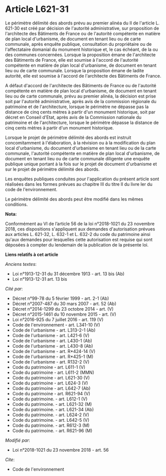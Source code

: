 # Article L621-31

Le périmètre délimité des abords prévu au premier alinéa du II de l'article L. 621-30 est créé par décision de l'autorité
administrative, sur proposition de l'architecte des Bâtiments de France ou de l'autorité compétente en matière de plan local
d'urbanisme, de document en tenant lieu ou de carte communale, après enquête publique, consultation du propriétaire ou de
l'affectataire domanial du monument historique et, le cas échéant, de la ou des communes concernées. Lorsque la proposition
émane de l'architecte des Bâtiments de France, elle est soumise à l'accord de l'autorité compétente en matière de plan local
d'urbanisme, de document en tenant lieu ou de carte communale. Lorsque la proposition émane de ladite autorité, elle est
soumise à l'accord de l'architecte des Bâtiments de France.

A défaut d'accord de l'architecte des Bâtiments de France ou de l'autorité compétente en matière de plan local d'urbanisme,
de document en tenant lieu ou de carte communale, prévu au premier alinéa, la décision est prise soit par l'autorité
administrative, après avis de la commission régionale du patrimoine et de l'architecture, lorsque le périmètre ne dépasse pas
la distance de cinq cents mètres à partir d'un monument historique, soit par décret en Conseil d'Etat, après avis de la
Commission nationale du patrimoine et de l'architecture, lorsque le périmètre dépasse la distance de cinq cents mètres à
partir d'un monument historique.

Lorsque le projet de périmètre délimité des abords est instruit concomitamment à l'élaboration, à la révision ou à la
modification du plan local d'urbanisme, du document d'urbanisme en tenant lieu ou de la carte communale, l'autorité
compétente en matière de plan local d'urbanisme, de document en tenant lieu ou de carte communale diligente une enquête
publique unique portant à la fois sur le projet de document d'urbanisme et sur le projet de périmètre délimité des abords.

Les enquêtes publiques conduites pour l'application du présent article sont réalisées dans les formes prévues au chapitre III
du titre II du livre Ier du code de l'environnement.

Le périmètre délimité des abords peut être modifié dans les mêmes conditions.

**Nota:**

Conformément au VI de l’article 56 de la loi n°2018-1021 du 23 novembre 2018, ces dispositions s'appliquent aux demandes
d'autorisation prévues aux articles L. 621-32, L. 632-1 et L. 632-2 du code du patrimoine ainsi qu'aux demandes pour
lesquelles cette autorisation est requise qui sont déposées à compter du lendemain de la publication de la présente loi.

**Liens relatifs à cet article**

_Anciens textes_:

  - Loi n°1913-12-31 du 31 décembre 1913 - art. 13 bis (Ab)
  - Loi n°1913-12-31 art. 13 bis

_Cité par_:

  - Décret n°99-78 du 5 février 1999 - art. 2-1 (Ab)
  - Décret n°2007-487 du 30 mars 2007 - art. 52 (Ab)
  - Décret n°2014-1299 du 23 octobre 2014 - art. (V)
  - Décret n°2015-1461 du 10 novembre 2015 - art. (V)
  - Loi n°2016-925 du 7 juillet 2016 - art. 119 (V)
  - Code de l'environnement - art. L341-10 (V)
  - Code de l'urbanisme - art. L313-2-1 (Ab)
  - Code de l'urbanisme - art. L421-6 (V)
  - Code de l'urbanisme - art. L430-1 (Ab)
  - Code de l'urbanisme - art. L430-8 (Ab)
  - Code de l'urbanisme - art. R*424-14 (V)
  - Code de l'urbanisme - art. R*425-1 (M)
  - Code de l'urbanisme - art. R132-2 (V)
  - Code du patrimoine - art. L611-1 (V)
  - Code du patrimoine - art. L611-2 (MMN)
  - Code du patrimoine - art. L621-30 (V)
  - Code du patrimoine - art. L624-3 (V)
  - Code du patrimoine - art. L642-7 (Ab)
  - Code du patrimoine - art. R621-94 (V)
  - Code du patrimoine. - art. L612-1 (V)
  - Code du patrimoine. - art. L621-32 (M)
  - Code du patrimoine. - art. L621-34 (Ab)
  - Code du patrimoine. - art. L624-2 (V)
  - Code du patrimoine. - art. L642-5 (V)
  - Code du patrimoine. - art. R612-3 (M)
  - Code du patrimoine. - art. R621-96 (M)

_Modifié par_:

  - Loi n°2018-1021 du 23 novembre 2018 - art. 56

_Cite_:

  - Code de l'environnement
